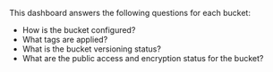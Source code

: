 This dashboard answers the following questions for each bucket:

- How is the bucket configured?
- What tags are applied?
- What is the bucket versioning status?
- What are the public access and encryption status for the bucket?
